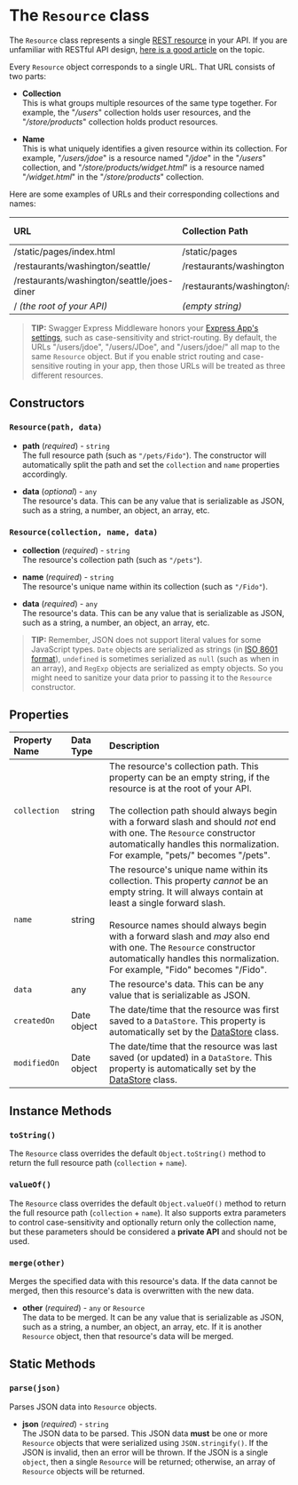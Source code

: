 The `Resource` class
============================
The `Resource` class represents a single [REST resource](http://restful-api-design.readthedocs.org/en/latest/resources.html) in your API.  If you are unfamiliar with RESTful API design, [here is a good article](http://www.thoughtworks.com/insights/blog/rest-api-design-resource-modeling) on the topic.


Every `Resource` object corresponds to a single URL.  That URL consists of two parts:

* __Collection__<br>
This is what groups multiple resources of the same type together.  For example, the "_/users_" collection holds user resources, and the "_/store/products_" collection holds product resources.

* __Name__<br>
This is what uniquely identifies a given resource within its collection.  For example, "_/users/jdoe_" is a resource named "_/jdoe_" in the "_/users_" collection, and "_/store/products/widget.html_" is a resource named "_/widget.html_" in the "_/store/products_" collection.

Here are some examples of URLs and their corresponding collections and names:

| URL                                        | Collection Path                 | Resource Name     |
|:-------------------------------------------|:--------------------------------|:------------------|
| /static/pages/index.html                   | /static/pages                   | /index.html       |
| /restaurants/washington/seattle/           | /restaurants/washington         | /seattle/         |
| /restaurants/washington/seattle/joes-diner | /restaurants/washington/seattle | /joes-diner       |
| / _(the root of your API)_                 | _(empty string)_                | /                 |


> **TIP:** Swagger Express Middleware honors your [Express App's settings](http://expressjs.com/4x/api.html#app.set), such as case-sensitivity and strict-routing.  By default, the URLs "/users/jdoe", "/users/JDoe", and "/users/jdoe/" all map to the same `Resource` object.  But if you enable strict routing and case-sensitive routing in your app, then those URLs will be treated as three different resources.


Constructors
-----------------------
### `Resource(path, data)`

* __path__ (_required_) - `string`<br>
The full resource path (such as `"/pets/Fido"`).  The constructor will automatically split the path and set the `collection` and `name` properties accordingly.

* __data__ (_optional_) - `any`<br>
The resource's data.  This can be any value that is serializable as JSON, such as a string, a number, an object, an array, etc.


### `Resource(collection, name, data)`

* __collection__ (_required_) - `string`<br>
The resource's collection path (such as `"/pets"`).

* __name__ (_required_) - `string`<br>
The resource's unique name within its collection (such as `"/Fido"`).

* __data__ (_required_) - `any`<br>
The resource's data.  This can be any value that is serializable as JSON, such as a string, a number, an object, an array, etc.


> **TIP:** Remember, JSON does not support literal values for some JavaScript types. `Date` objects are serialized as strings (in [ISO 8601 format](http://www.w3.org/TR/NOTE-datetime)), `undefined` is sometimes serialized as `null` (such as when in an array),  and `RegExp` objects are serialized as empty objects.  So you might need to sanitize your data prior to passing it to the `Resource` constructor.


Properties
-----------------------

| Property Name       | Data Type               | Description
|:--------------------|:------------------------|:-------------
| `collection`        | string       | The resource's collection path.  This property can be an empty string, if the resource is at the root of your API.<br><br> The collection path should always begin with a forward slash and should _not_ end with one.  The `Resource` constructor automatically handles this normalization.  For example, "pets/" becomes "/pets".
| `name`              | string       | The resource's unique name within its collection.  This property _cannot_ be an empty string. It will always contain at least a single forward slash.<br><br>  Resource names should always begin with a forward slash and _may_ also end with one.  The `Resource` constructor automatically handles this normalization. For example, "Fido" becomes "/Fido".
| `data`              | any          | The resource's data.  This can be any value that is serializable as JSON.
| `createdOn`         | Date object  | The date/time that the resource was first saved to a `DataStore`.  This property is automatically set by the [DataStore](DataStore.md) class.
| `modifiedOn`        | Date object  | The date/time that the resource was last saved (or updated) in a `DataStore`.  This property is automatically set by the [DataStore](DataStore.md) class.


Instance Methods
-----------------------
### `toString()`
The `Resource` class overrides the default `Object.toString()` method to return the full resource path (`collection` + `name`).


### `valueOf()`
The `Resource` class overrides the default `Object.valueOf()` method to return the full resource path (`collection` + `name`).  It also supports extra parameters to control case-sensitivity and optionally return only the collection name, but these parameters should be considered a __private API__ and should not be used.


### `merge(other)`
Merges the specified data with this resource's data.  If the data cannot be merged, then this resource's data is overwritten with the new data.

* __other__ (_required_) - `any` or `Resource`<br>
The data to be merged.  It can be any value that is serializable as JSON, such as a string, a number, an object, an array, etc.  If it is another `Resource` object, then that resource's data will be merged.


Static Methods
-----------------------
### `parse(json)`
Parses JSON data into `Resource` objects.

* __json__ (_required_) - `string`<br>
The JSON data to be parsed.  This JSON data __must__ be one or more `Resource` objects that were serialized using `JSON.stringify()`.  If the JSON is invalid, then an error will be thrown.  If the JSON is a single `object`, then a single `Resource` will be returned; otherwise, an array of `Resource` objects will be returned.
